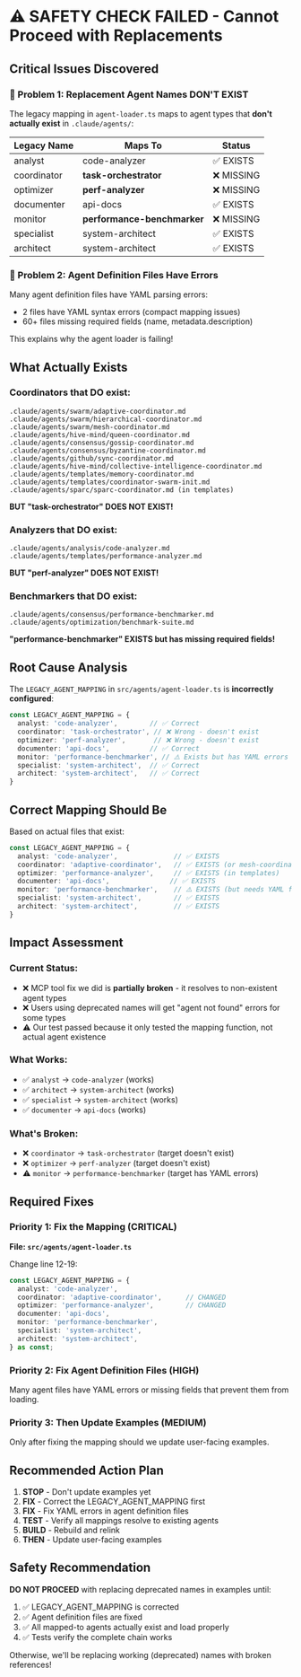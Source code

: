 # ⚠️ SAFETY CHECK FAILED - Cannot Proceed with Replacements

## Critical Issues Discovered

### 🔴 Problem 1: Replacement Agent Names DON'T EXIST

The legacy mapping in `agent-loader.ts` maps to agent types that **don't actually exist** in `.claude/agents/`:

| Legacy Name | Maps To | Status |
|-------------|---------|--------|
| analyst | code-analyzer | ✅ EXISTS |
| coordinator | **task-orchestrator** | ❌ MISSING |
| optimizer | **perf-analyzer** | ❌ MISSING |
| documenter | api-docs | ✅ EXISTS |
| monitor | **performance-benchmarker** | ❌ MISSING |
| specialist | system-architect | ✅ EXISTS |
| architect | system-architect | ✅ EXISTS |

### 🔴 Problem 2: Agent Definition Files Have Errors

Many agent definition files have YAML parsing errors:
- 2 files have YAML syntax errors (compact mapping issues)
- 60+ files missing required fields (name, metadata.description)

This explains why the agent loader is failing!

## What Actually Exists

### Coordinators that DO exist:
```
.claude/agents/swarm/adaptive-coordinator.md
.claude/agents/swarm/hierarchical-coordinator.md
.claude/agents/swarm/mesh-coordinator.md
.claude/agents/hive-mind/queen-coordinator.md
.claude/agents/consensus/gossip-coordinator.md
.claude/agents/consensus/byzantine-coordinator.md
.claude/agents/github/sync-coordinator.md
.claude/agents/hive-mind/collective-intelligence-coordinator.md
.claude/agents/templates/memory-coordinator.md
.claude/agents/templates/coordinator-swarm-init.md
.claude/agents/sparc/sparc-coordinator.md (in templates)
```

**BUT "task-orchestrator" DOES NOT EXIST!**

### Analyzers that DO exist:
```
.claude/agents/analysis/code-analyzer.md
.claude/agents/templates/performance-analyzer.md
```

**BUT "perf-analyzer" DOES NOT EXIST!**

### Benchmarkers that DO exist:
```
.claude/agents/consensus/performance-benchmarker.md
.claude/agents/optimization/benchmark-suite.md
```

**"performance-benchmarker" EXISTS but has missing required fields!**

## Root Cause Analysis

The `LEGACY_AGENT_MAPPING` in `src/agents/agent-loader.ts` is **incorrectly configured**:

```typescript
const LEGACY_AGENT_MAPPING = {
  analyst: 'code-analyzer',        // ✅ Correct
  coordinator: 'task-orchestrator', // ❌ Wrong - doesn't exist
  optimizer: 'perf-analyzer',       // ❌ Wrong - doesn't exist  
  documenter: 'api-docs',          // ✅ Correct
  monitor: 'performance-benchmarker', // ⚠️ Exists but has YAML errors
  specialist: 'system-architect',  // ✅ Correct
  architect: 'system-architect',   // ✅ Correct
}
```

## Correct Mapping Should Be

Based on actual files that exist:

```typescript
const LEGACY_AGENT_MAPPING = {
  analyst: 'code-analyzer',              // ✅ EXISTS
  coordinator: 'adaptive-coordinator',   // ✅ EXISTS (or mesh-coordinator, hierarchical-coordinator)
  optimizer: 'performance-analyzer',     // ✅ EXISTS (in templates)
  documenter: 'api-docs',               // ✅ EXISTS  
  monitor: 'performance-benchmarker',    // ⚠️ EXISTS (but needs YAML fix)
  specialist: 'system-architect',        // ✅ EXISTS
  architect: 'system-architect',         // ✅ EXISTS
}
```

## Impact Assessment

### Current Status:
- ❌ MCP tool fix we did is **partially broken** - it resolves to non-existent agent types
- ❌ Users using deprecated names will get "agent not found" errors for some types
- ⚠️ Our test passed because it only tested the mapping function, not actual agent existence

### What Works:
- ✅ `analyst` → `code-analyzer` (works)
- ✅ `architect` → `system-architect` (works)
- ✅ `specialist` → `system-architect` (works)
- ✅ `documenter` → `api-docs` (works)

### What's Broken:
- ❌ `coordinator` → `task-orchestrator` (target doesn't exist)
- ❌ `optimizer` → `perf-analyzer` (target doesn't exist)
- ⚠️ `monitor` → `performance-benchmarker` (target has YAML errors)

## Required Fixes

### Priority 1: Fix the Mapping (CRITICAL)
**File: `src/agents/agent-loader.ts`**

Change line 12-19:
```typescript
const LEGACY_AGENT_MAPPING = {
  analyst: 'code-analyzer',
  coordinator: 'adaptive-coordinator',      // CHANGED
  optimizer: 'performance-analyzer',        // CHANGED
  documenter: 'api-docs',
  monitor: 'performance-benchmarker',
  specialist: 'system-architect',
  architect: 'system-architect',
} as const;
```

### Priority 2: Fix Agent Definition Files (HIGH)
Many agent files have YAML errors or missing fields that prevent them from loading.

### Priority 3: Then Update Examples (MEDIUM)
Only after fixing the mapping should we update user-facing examples.

## Recommended Action Plan

1. **STOP** - Don't update examples yet
2. **FIX** - Correct the LEGACY_AGENT_MAPPING first
3. **FIX** - Fix YAML errors in agent definition files
4. **TEST** - Verify all mappings resolve to existing agents
5. **BUILD** - Rebuild and relink
6. **THEN** - Update user-facing examples

## Safety Recommendation

**DO NOT PROCEED** with replacing deprecated names in examples until:
1. ✅ LEGACY_AGENT_MAPPING is corrected
2. ✅ Agent definition files are fixed
3. ✅ All mapped-to agents actually exist and load properly
4. ✅ Tests verify the complete chain works

Otherwise, we'll be replacing working (deprecated) names with broken references!
